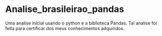 # Analise_brasileirao_pandas
Uma analise inicial usando o  python e a biblioteca Pandas. Tal analise foi feita para certificar dos meus conhecimentos adquiridos.
